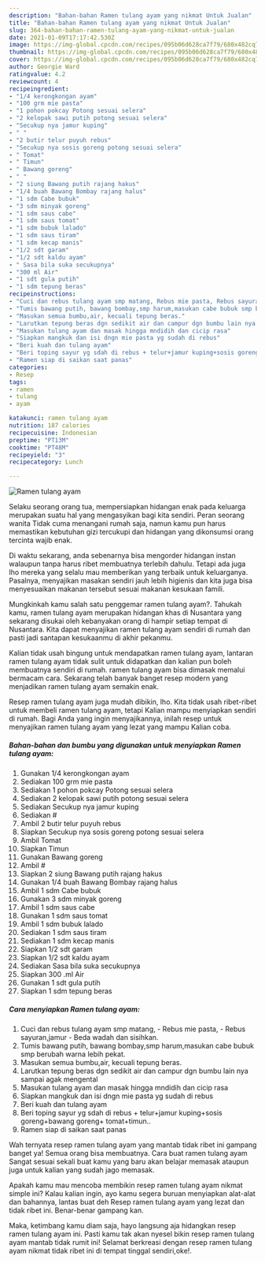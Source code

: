 ```yaml
---
description: "Bahan-bahan Ramen tulang ayam yang nikmat Untuk Jualan"
title: "Bahan-bahan Ramen tulang ayam yang nikmat Untuk Jualan"
slug: 364-bahan-bahan-ramen-tulang-ayam-yang-nikmat-untuk-jualan
date: 2021-01-09T17:17:42.530Z
image: https://img-global.cpcdn.com/recipes/095b06d628ca7f79/680x482cq70/ramen-tulang-ayam-foto-resep-utama.jpg
thumbnail: https://img-global.cpcdn.com/recipes/095b06d628ca7f79/680x482cq70/ramen-tulang-ayam-foto-resep-utama.jpg
cover: https://img-global.cpcdn.com/recipes/095b06d628ca7f79/680x482cq70/ramen-tulang-ayam-foto-resep-utama.jpg
author: Georgie Ward
ratingvalue: 4.2
reviewcount: 4
recipeingredient:
- "1/4 kerongkongan ayam"
- "100 grm mie pasta"
- "1 pohon pokcay Potong sesuai selera"
- "2 kelopak sawi putih potong sesuai selera"
- "Secukup nya jamur kuping"
- " "
- "2 butir telur puyuh rebus"
- "Secukup nya sosis goreng potong sesuai selera"
- " Tomat"
- " Timun"
- " Bawang goreng"
- " "
- "2 siung Bawang putih rajang hakus"
- "1/4 buah Bawang Bombay rajang halus"
- "1 sdm Cabe bubuk"
- "3 sdm minyak goreng"
- "1 sdm saus cabe"
- "1 sdm saus tomat"
- "1 sdm bubuk lalado"
- "1 sdm saus tiram"
- "1 sdm kecap manis"
- "1/2 sdt garam"
- "1/2 sdt kaldu ayam"
- " Sasa bila suka secukupnya"
- "300 ml Air"
- "1 sdt gula putih"
- "1 sdm tepung beras"
recipeinstructions:
- "Cuci dan rebus tulang ayam smp matang, Rebus mie pasta, Rebus sayuran,jamur Beda wadah dan sisihkan."
- "Tumis bawang putih, bawang bombay,smp harum,masukan cabe bubuk smp berubah warna lebih pekat."
- "Masukan semua bumbu,air, kecuali tepung beras."
- "Larutkan tepung beras dgn sedikit air dan campur dgn bumbu lain nya sampai agak mengental"
- "Masukan tulang ayam dan masak hingga mndidih dan cicip rasa"
- "Siapkan mangkuk dan isi dngn mie pasta yg sudah di rebus"
- "Beri kuah dan tulang ayam"
- "Beri toping sayur yg sdah di rebus + telur+jamur kuping+sosis goreng+bawang goreng+ tomat+timun.."
- "Ramen siap di saikan saat panas"
categories:
- Resep
tags:
- ramen
- tulang
- ayam

katakunci: ramen tulang ayam 
nutrition: 187 calories
recipecuisine: Indonesian
preptime: "PT13M"
cooktime: "PT48M"
recipeyield: "3"
recipecategory: Lunch

---
```



![Ramen tulang ayam](https://img-global.cpcdn.com/recipes/095b06d628ca7f79/680x482cq70/ramen-tulang-ayam-foto-resep-utama.jpg)

Selaku seorang orang tua, mempersiapkan hidangan enak pada keluarga merupakan suatu hal yang mengasyikan bagi kita sendiri. Peran seorang  wanita Tidak cuma menangani rumah saja, namun kamu pun harus memastikan kebutuhan gizi tercukupi dan hidangan yang dikonsumsi orang tercinta wajib enak.

Di waktu  sekarang, anda sebenarnya bisa mengorder hidangan instan walaupun tanpa harus ribet membuatnya terlebih dahulu. Tetapi ada juga lho mereka yang selalu mau memberikan yang terbaik untuk keluarganya. Pasalnya, menyajikan masakan sendiri jauh lebih higienis dan kita juga bisa menyesuaikan makanan tersebut sesuai makanan kesukaan famili. 



Mungkinkah kamu salah satu penggemar ramen tulang ayam?. Tahukah kamu, ramen tulang ayam merupakan hidangan khas di Nusantara yang sekarang disukai oleh kebanyakan orang di hampir setiap tempat di Nusantara. Kita dapat menyajikan ramen tulang ayam sendiri di rumah dan pasti jadi santapan kesukaanmu di akhir pekanmu.

Kalian tidak usah bingung untuk mendapatkan ramen tulang ayam, lantaran ramen tulang ayam tidak sulit untuk didapatkan dan kalian pun boleh membuatnya sendiri di rumah. ramen tulang ayam bisa dimasak memalui bermacam cara. Sekarang telah banyak banget resep modern yang menjadikan ramen tulang ayam semakin enak.

Resep ramen tulang ayam juga mudah dibikin, lho. Kita tidak usah ribet-ribet untuk membeli ramen tulang ayam, tetapi Kalian mampu menyiapkan sendiri di rumah. Bagi Anda yang ingin menyajikannya, inilah resep untuk menyajikan ramen tulang ayam yang lezat yang mampu Kalian coba.

<!--inarticleads1-->

##### Bahan-bahan dan bumbu yang digunakan untuk menyiapkan Ramen tulang ayam:

1. Gunakan 1/4 kerongkongan ayam
1. Sediakan 100 grm mie pasta
1. Sediakan 1 pohon pokcay Potong sesuai selera
1. Sediakan 2 kelopak sawi putih potong sesuai selera
1. Sediakan Secukup nya jamur kuping
1. Sediakan  #
1. Ambil 2 butir telur puyuh rebus
1. Siapkan Secukup nya sosis goreng potong sesuai selera
1. Ambil  Tomat
1. Siapkan  Timun
1. Gunakan  Bawang goreng
1. Ambil  #
1. Siapkan 2 siung Bawang putih rajang hakus
1. Gunakan 1/4 buah Bawang Bombay rajang halus
1. Ambil 1 sdm Cabe bubuk
1. Gunakan 3 sdm minyak goreng
1. Ambil 1 sdm saus cabe
1. Gunakan 1 sdm saus tomat
1. Ambil 1 sdm bubuk lalado
1. Sediakan 1 sdm saus tiram
1. Sediakan 1 sdm kecap manis
1. Siapkan 1/2 sdt garam
1. Siapkan 1/2 sdt kaldu ayam
1. Sediakan  Sasa bila suka secukupnya
1. Siapkan 300 .ml Air
1. Gunakan 1 sdt gula putih
1. Siapkan 1 sdm tepung beras




<!--inarticleads2-->

##### Cara menyiapkan Ramen tulang ayam:

1. Cuci dan rebus tulang ayam smp matang, - Rebus mie pasta, - Rebus sayuran,jamur - Beda wadah dan sisihkan.
1. Tumis bawang putih, bawang bombay,smp harum,masukan cabe bubuk smp berubah warna lebih pekat.
1. Masukan semua bumbu,air, kecuali tepung beras.
1. Larutkan tepung beras dgn sedikit air dan campur dgn bumbu lain nya sampai agak mengental
1. Masukan tulang ayam dan masak hingga mndidih dan cicip rasa
1. Siapkan mangkuk dan isi dngn mie pasta yg sudah di rebus
1. Beri kuah dan tulang ayam
1. Beri toping sayur yg sdah di rebus + telur+jamur kuping+sosis goreng+bawang goreng+ tomat+timun..
1. Ramen siap di saikan saat panas




Wah ternyata resep ramen tulang ayam yang mantab tidak ribet ini gampang banget ya! Semua orang bisa membuatnya. Cara buat ramen tulang ayam Sangat sesuai sekali buat kamu yang baru akan belajar memasak ataupun juga untuk kalian yang sudah jago memasak.

Apakah kamu mau mencoba membikin resep ramen tulang ayam nikmat simple ini? Kalau kalian ingin, ayo kamu segera buruan menyiapkan alat-alat dan bahannya, lantas buat deh Resep ramen tulang ayam yang lezat dan tidak ribet ini. Benar-benar gampang kan. 

Maka, ketimbang kamu diam saja, hayo langsung aja hidangkan resep ramen tulang ayam ini. Pasti kamu tak akan nyesel bikin resep ramen tulang ayam mantab tidak rumit ini! Selamat berkreasi dengan resep ramen tulang ayam nikmat tidak ribet ini di tempat tinggal sendiri,oke!.

